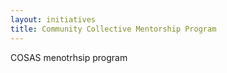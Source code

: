 ```yaml
---
layout: initiatives
title: Community Collective Mentorship Program
---
```


COSAS menotrhsip program 